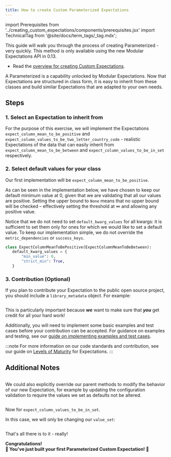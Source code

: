 ```yaml
---
title: How to create Custom Parameterized Expectations
---
```

import Prerequisites from '../creating_custom_expectations/components/prerequisites.jsx'
import TechnicalTag from '@site/docs/term_tags/_tag.mdx';

This guide will walk you through the process of creating Parameterized <TechnicalTag tag="expectation" text="Expectations" /> - very quickly. This method is only available using the new Modular Expectations API in 0.13.

<Prerequisites>

- Read the [overview for creating Custom Expectations](./overview.md).

</Prerequisites>

A Parameterized <TechnicalTag tag="expectation" text="Expectation"/> is a capability unlocked by Modular Expectations. Now that Expectations are structured in class form, it is easy to inherit from these classes and build similar Expectations that are adapted to your own needs.

## Steps

### 1. Select an Expectation to inherit from

For the purpose of this exercise, we will implement the Expectations `expect_column_mean_to_be_positive` and `expect_column_values_to_be_two_letter_country_code` - realistic Expectations
of the data that can easily inherit from `expect_column_mean_to_be_between` and `expect_column_values_to_be_in_set` respectively.

### 2. Select default values for your class

Our first implementation will be `expect_column_mean_to_be_positive`.

As can be seen in the implementation below, we have chosen to keep our default minimum value at 0, given that we are validating that all our values are positive. Setting the upper bound to `None` means that no upper bound will be checked – effectively setting the threshold at ∞ and allowing any positive value.

Notice that we do not need to set `default_kwarg_values` for all kwargs: it is sufficient to set them only for ones for which we would like to set a default value. To keep our implementation simple, we do not override the `metric_dependencies` or `success_keys`.

````python
class ExpectColumnMeanToBePositive(ExpectColumnMeanToBeBetween):
   default_kwarg_values = {
       "min_value": 0,
       "strict_min": True,
   }
````

### 3. Contribution (Optional)

If you plan to contribute your Expectation to the public open source project, you should include a `library_metadata` object. For example:

```python file=../../../../tests/expectations/core/test_expect_column_mean_to_be_positive.py#L26
```

This is particularly important because ***we*** want to make sure that ***you*** get credit for all your hard work!

Additionally, you will need to implement some basic examples and test cases before your contribution can be accepted. For guidance on examples and testing, see our [guide on implementing examples and test cases](../features_custom_expectations/how_to_add_example_cases_for_an_expectation.md).

:::note
For more information on our code standards and contribution, see our guide on [Levels of Maturity](../../../contributing/contributing_maturity.md#contributing-expectations) for Expectations.
:::

## Additional Notes

```python file=../../../../tests/expectations/core/test_expect_column_mean_to_be_positive.py#L13-L19
```

We could also explicitly override our parent methods to modify the behavior of our new Expectation, for example by updating the configuration validation to require the values we set as defaults not be altered.

```python file=../../../../tests/expectations/core/test_expect_column_mean_to_be_positive.py#L21-L26
```

Now for `expect_column_values_to_be_in_set`.

In this case, we will only be changing our `value_set`:

```python file=../../../../tests/expectations/core/test_expect_column_values_to_be_in_set.py#L13-L18
```

That's all there is to it - really!

<div style={{"text-align":"center"}}>
<p style={{"color":"#8784FF","font-size":"1.4em"}}><b>
Congratulations!<br/>&#127881; You've just built your first Parameterized Custom Expectation! &#127881;
</b></p>
</div>

